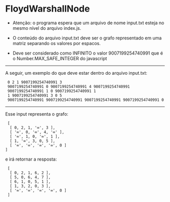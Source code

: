 # FloydWarshallNode

- Atenção: o programa espera que um arquivo de nome input.txt esteja no mesmo
  nível do arquivo index.js.

- O conteúdo do arquivo input.txt deve ser o grafo representado em uma matriz
  separando os valores por espacos.

- Deve ser considerado como INFINITO o valor 9007199254740991 que é o Number.MAX_SAFE_INTEGER do javascript

---

A seguir, um exemplo do que deve estar dentro do arquivo input.txt:

```
 0 2 1 9007199254740991 3
 9007199254740991 0 9007199254740991 4 9007199254740991
 9007199254740991 1 0 9007199254740991 1
 1 9007199254740991 3 0 5
 9007199254740991 9007199254740991 9007199254740991 9007199254740991 0
```

---

Esse input representa o grafo:

```
 [
  [ 0, 2, 1, '∞', 3 ],
  [ '∞', 0, '∞', 4, '∞' ],
  [ '∞', 1, 0, '∞', 1 ],
  [ 1, '∞', 3, 0, 5 ],
  [ '∞', '∞', '∞', '∞', 0 ]
]
```

e irá retornar a resposta:

```
 [
  [ 0, 2, 1, 6, 2 ],
  [ 5, 0, 6, 4, 7 ],
  [ 6, 1, 0, 5, 1 ],
  [ 1, 3, 2, 0, 3 ],
  [ '∞', '∞', '∞', '∞', 0 ]
 ]
```
